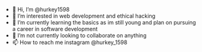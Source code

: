 - 👋 Hi, I’m @hurkey1598
- 👀 I’m interested in web development and ethical hacking
- 🌱 I’m currently learning the basics as im still young and plan on pursuing a career in software development 
- 💞️ I’m not currently looking to collaborate on anything
- 📫 How to reach me instagram @hurkey_1598

<!---
hurkey1598/hurkey1598 is a ✨ special ✨ repository because its `README.md` (this file) appears on your GitHub profile.
You can click the Preview link to take a look at your changes.
--->
